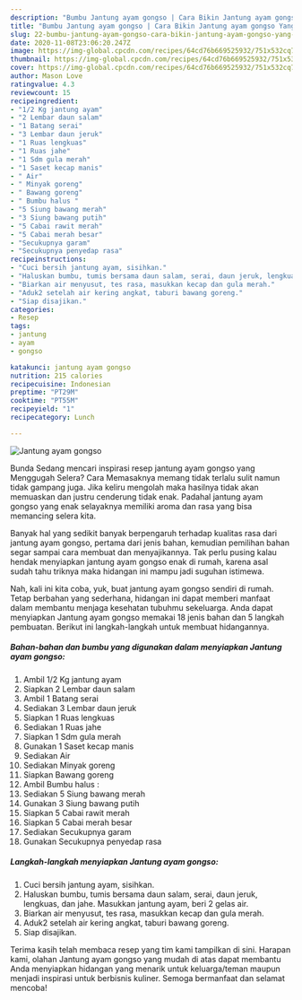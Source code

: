 ```yaml
---
description: "Bumbu Jantung ayam gongso | Cara Bikin Jantung ayam gongso Yang Bikin Ngiler"
title: "Bumbu Jantung ayam gongso | Cara Bikin Jantung ayam gongso Yang Bikin Ngiler"
slug: 22-bumbu-jantung-ayam-gongso-cara-bikin-jantung-ayam-gongso-yang-bikin-ngiler
date: 2020-11-08T23:06:20.247Z
image: https://img-global.cpcdn.com/recipes/64cd76b669525932/751x532cq70/jantung-ayam-gongso-foto-resep-utama.jpg
thumbnail: https://img-global.cpcdn.com/recipes/64cd76b669525932/751x532cq70/jantung-ayam-gongso-foto-resep-utama.jpg
cover: https://img-global.cpcdn.com/recipes/64cd76b669525932/751x532cq70/jantung-ayam-gongso-foto-resep-utama.jpg
author: Mason Love
ratingvalue: 4.3
reviewcount: 15
recipeingredient:
- "1/2 Kg jantung ayam"
- "2 Lembar daun salam"
- "1 Batang serai"
- "3 Lembar daun jeruk"
- "1 Ruas lengkuas"
- "1 Ruas jahe"
- "1 Sdm gula merah"
- "1 Saset kecap manis"
- " Air"
- " Minyak goreng"
- " Bawang goreng"
- " Bumbu halus "
- "5 Siung bawang merah"
- "3 Siung bawang putih"
- "5 Cabai rawit merah"
- "5 Cabai merah besar"
- "Secukupnya garam"
- "Secukupnya penyedap rasa"
recipeinstructions:
- "Cuci bersih jantung ayam, sisihkan."
- "Haluskan bumbu, tumis bersama daun salam, serai, daun jeruk, lengkuas, dan jahe. Masukkan jantung ayam, beri 2 gelas air."
- "Biarkan air menyusut, tes rasa, masukkan kecap dan gula merah."
- "Aduk2 setelah air kering angkat, taburi bawang goreng."
- "Siap disajikan."
categories:
- Resep
tags:
- jantung
- ayam
- gongso

katakunci: jantung ayam gongso 
nutrition: 215 calories
recipecuisine: Indonesian
preptime: "PT29M"
cooktime: "PT55M"
recipeyield: "1"
recipecategory: Lunch

---
```



![Jantung ayam gongso](https://img-global.cpcdn.com/recipes/64cd76b669525932/751x532cq70/jantung-ayam-gongso-foto-resep-utama.jpg)

Bunda Sedang mencari inspirasi resep jantung ayam gongso yang Menggugah Selera? Cara Memasaknya memang tidak terlalu sulit namun tidak gampang juga. Jika keliru mengolah maka hasilnya tidak akan memuaskan dan justru cenderung tidak enak. Padahal jantung ayam gongso yang enak selayaknya memiliki aroma dan rasa yang bisa memancing selera kita.



Banyak hal yang sedikit banyak berpengaruh terhadap kualitas rasa dari jantung ayam gongso, pertama dari jenis bahan, kemudian pemilihan bahan segar sampai cara membuat dan menyajikannya. Tak perlu pusing kalau hendak menyiapkan jantung ayam gongso enak di rumah, karena asal sudah tahu triknya maka hidangan ini mampu jadi suguhan istimewa.


Nah, kali ini kita coba, yuk, buat jantung ayam gongso sendiri di rumah. Tetap berbahan yang sederhana, hidangan ini dapat memberi manfaat dalam membantu menjaga kesehatan tubuhmu sekeluarga. Anda dapat menyiapkan Jantung ayam gongso memakai 18 jenis bahan dan 5 langkah pembuatan. Berikut ini langkah-langkah untuk membuat hidangannya.

<!--inarticleads1-->

##### Bahan-bahan dan bumbu yang digunakan dalam menyiapkan Jantung ayam gongso:

1. Ambil 1/2 Kg jantung ayam
1. Siapkan 2 Lembar daun salam
1. Ambil 1 Batang serai
1. Sediakan 3 Lembar daun jeruk
1. Siapkan 1 Ruas lengkuas
1. Sediakan 1 Ruas jahe
1. Siapkan 1 Sdm gula merah
1. Gunakan 1 Saset kecap manis
1. Sediakan  Air
1. Sediakan  Minyak goreng
1. Siapkan  Bawang goreng
1. Ambil  Bumbu halus :
1. Sediakan 5 Siung bawang merah
1. Gunakan 3 Siung bawang putih
1. Siapkan 5 Cabai rawit merah
1. Siapkan 5 Cabai merah besar
1. Sediakan Secukupnya garam
1. Gunakan Secukupnya penyedap rasa




<!--inarticleads2-->

##### Langkah-langkah menyiapkan Jantung ayam gongso:

1. Cuci bersih jantung ayam, sisihkan.
1. Haluskan bumbu, tumis bersama daun salam, serai, daun jeruk, lengkuas, dan jahe. Masukkan jantung ayam, beri 2 gelas air.
1. Biarkan air menyusut, tes rasa, masukkan kecap dan gula merah.
1. Aduk2 setelah air kering angkat, taburi bawang goreng.
1. Siap disajikan.




Terima kasih telah membaca resep yang tim kami tampilkan di sini. Harapan kami, olahan Jantung ayam gongso yang mudah di atas dapat membantu Anda menyiapkan hidangan yang menarik untuk keluarga/teman maupun menjadi inspirasi untuk berbisnis kuliner. Semoga bermanfaat dan selamat mencoba!
